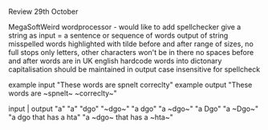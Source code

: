 Review 29th October

MegaSoftWeird
wordprocessor - would like to add spellchecker
give a string as input
= a sentence or sequence of words
output of string 
misspelled words highlighted with tilde before and after
range of sizes, no full stops
only letters, other characters won't be in there
no spaces before and after
words are in UK english
hardcode words into dictonary 
capitalisation should be maintained in output
case insensitive for spellcheck

example input
"These words are spnelt correclty"
example output
"These words are ~spnelt~ ~correclty~"

input | output
"a"     "a"
"dgo"   "~dgo~"
"a dgo" "a ~dgo~"
"a Dgo" "a ~Dgo~"
"a dgo that has a hta"  "a ~dgo~ that has a ~hta~"